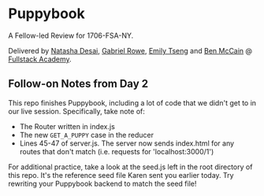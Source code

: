 # Puppybook

A Fellow-led Review for 1706-FSA-NY.

Delivered by [Natasha Desai](https://github.com/tashadesai/), [Gabriel Rowe](https://github.com/gabrielwr), [Emily Tseng](https://github.com/emtseng) and [Ben McCain](https://github.com/benjmac) @ [Fullstack Academy](https://github.com/FullstackAcademy/).

## Follow-on Notes from Day 2

This repo finishes Puppybook, including a lot of code that we didn't get to in our live session. Specifically, take note of:

- The Router written in index.js
- The new ```GET_A_PUPPY``` case in the reducer
- Lines 45-47 of server.js. The server now sends index.html for any routes that don't match (i.e. requests for 'localhost:3000/1')

For additional practice, take a look at the seed.js left in the root directory of this repo. It's the reference seed file Karen sent you earlier today. Try rewriting your Puppybook backend to match the seed file!
